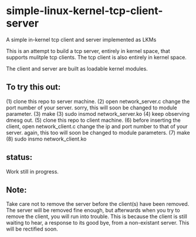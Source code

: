 # simple-linux-kernel-tcp-client-server
A simple in-kernel tcp client and server implemented as LKMs

This is an attempt to build a tcp server, entirely in kernel space, that supports mulitple tcp clients. The tcp client is also entirely in kernel space.

The client and server are built as loadable kernel modules.

To try this out:
----------------

(1) clone this repo to server machine.
(2) open network_server.c 
    change the port number of your server.
    sorry, this will soon be changed to module parameter.
(3) make
(3) sudo insmod network_server.ko
(4) keep observing dmesg out.
(5) clone this repo to client machine.
(6) before inserting the client, open network_client.c
    change the ip and port number to that of your server.
    again, this too will soon be changed to module parameters.
(7) make 
(8) sudo insmo  network_client.ko

status:
-------
Work still in progress.

Note:
-----
Take care not to remove the server before the client(s) have been removed.
The server will be removed fine enough, but afterwards when you try to 
remove the client, you will run into trouble. This is because the client is
still waiting to hear, a response to its good bye, from a non-existant server. 
This will be rectified soon.

